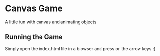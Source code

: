 # Canvas Game

A little fun with canvas and animating objects

## Running the Game

Simply open the index.html file in a browser and press on the arrow keys :)
